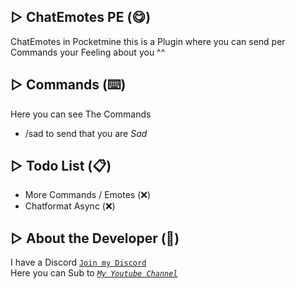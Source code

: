 ## ▷ ChatEmotes PE (😋)
ChatEmotes in Pocketmine
this is a Plugin where you can send per Commands your Feeling about you ^^

## ▷ Commands (⌨️)
Here you can see The Commands
- /sad to send that you are *Sad*

## ▷ Todo List (📋)
- More Commands / Emotes (❌)
- Chatformat Async (❌)

## ▷ About the Developer (🤖)
I have a Discord [``Join my Discord``](https://red.serverfarmer.at/discord "Join overhere ^^")<br>
Here you can Sub to [*``My Youtube Channel``*](https://red.serverfarmer.at/youtube "Sub to Me ^^")

